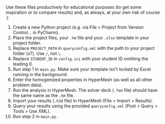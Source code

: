 Use these files _productively_ for educational purposes (to get some inspiration or to compare results) and, as always, at your own risk of course :)

1. Create a new Python project (e.g. via File > Project from Version Control... in PyCharm).
2. Place the project files, your `.hm` file and your `.xlsx` template in your project folder.
3. Replace `PROJECT_PATH` in `queryconfig.xml` with the path to your project folder (x7). Use `/`, not `\`.
4. Replace `STUDENT_ID` in `config.ini` with your student ID omitting the leading 0.
5. Run step 1 in `main.py`. Make sure your template isn't locked by Excel running in the background.
6. Enter the homogenized properties in HyperMesh (as well as all other problem data).
7. Run the analysis in HyperMesh. The solver deck (`.fem` file) should have the same name as the `.hm` file.
8. Import your results (`.h3d` file) in HyperMesh (File > Import > Results).
9. Query your results using the provided `queryconfig.xml` (Post > Query > Tools > Use XML).
10. Run step 2 in `main.py`.
